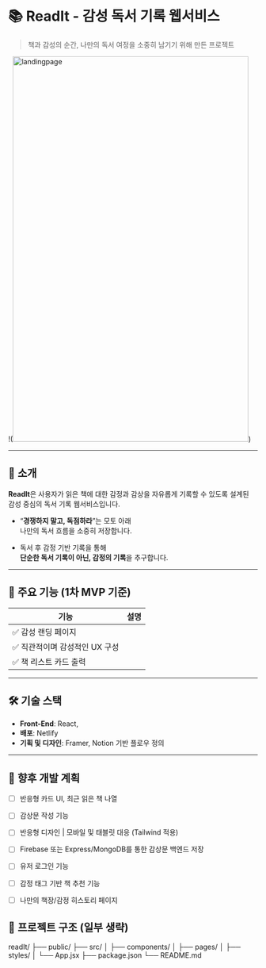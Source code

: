 # 📚 ReadIt - 감성 독서 기록 웹서비스

> 책과 감성의 순간, 나만의 독서 여정을 소중히 남기기 위해 만든 프로젝트

!(<img width="476" height="777" alt="landingpage" src="https://github.com/user-attachments/assets/b4b6c295-2b09-4069-adc5-5f6ba8708007" />) 

---

## 🧩 소개

**ReadIt**은 사용자가 읽은 책에 대한 감정과 감상을 자유롭게 기록할 수 있도록 설계된  
감성 중심의 독서 기록 웹서비스입니다.

- “**경쟁하지 말고, 독점하라**”는 모토 아래  
  나만의 독서 흐름을 소중히 저장합니다.

- 독서 후 감정 기반 기록을 통해  
  **단순한 독서 기록이 아닌, 감정의 기록**을 추구합니다.

---

## 🎨 주요 기능 (1차 MVP 기준)

| 기능 | 설명 |
|------|------|
| ✅ 감성 랜딩 페이지 
| ✅ 직관적이며 감성적인 UX 구성 
| ✅ 책 리스트 카드 출력 

---

## 🛠️ 기술 스택

- **Front-End**: React,
- **배포**: Netlify  
- **기획 및 디자인**: Framer, Notion 기반 플로우 정의

---

## 🌱 향후 개발 계획
- [ ] 반응형 카드 UI, 최근 읽은 책 나열
- [ ] 감상문 작성 기능 
- [ ] 반응형 디자인 | 모바일 및 태블릿 대응 (Tailwind 적용) 
- [ ] Firebase 또는 Express/MongoDB를 통한 감상문 백엔드 저장
- [ ] 유저 로그인 기능
- [ ] 감정 태그 기반 책 추천 기능
- [ ] 나만의 책장/감정 히스토리 페이지


## 📂 프로젝트 구조 (일부 생략)
readIt/
├── public/
├── src/
│ ├── components/
│ ├── pages/
│ ├── styles/
│ └── App.jsx
├── package.json
└── README.md

